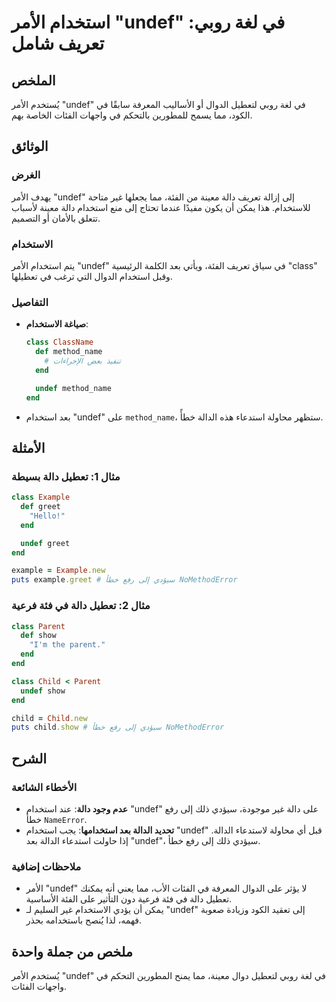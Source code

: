 <!--
Meta Description: # استخدام الأمر "undef" في لغة روبي: تعريف شامل ## الملخص يُستخدم الأمر "undef" في لغة روبي لتعطيل الدوال أو الأساليب المعرفة سابقًا في الكود، مما يسم...
Meta Keywords: undef, استخدام, إلى, دالة, end
-->

# استخدام الأمر "undef" في لغة روبي: تعريف شامل

## الملخص
يُستخدم الأمر "undef" في لغة روبي لتعطيل الدوال أو الأساليب المعرفة سابقًا في الكود، مما يسمح للمطورين بالتحكم في واجهات الفئات الخاصة بهم.

## الوثائق
### الغرض
يهدف الأمر "undef" إلى إزالة تعريف دالة معينة من الفئة، مما يجعلها غير متاحة للاستخدام. هذا يمكن أن يكون مفيدًا عندما تحتاج إلى منع استخدام دالة معينة لأسباب تتعلق بالأمان أو التصميم.

### الاستخدام
يتم استخدام الأمر "undef" في سياق تعريف الفئة، ويأتي بعد الكلمة الرئيسية "class" وقبل استخدام الدوال التي ترغب في تعطيلها.

### التفاصيل
- **صياغة الاستخدام**:
  ```ruby
  class ClassName
    def method_name
      # تنفيذ بعض الإجراءات
    end

    undef method_name
  end
  ```
- بعد استخدام "undef" على `method_name`، ستظهر محاولة استدعاء هذه الدالة خطأً.

## الأمثلة
### مثال 1: تعطيل دالة بسيطة
```ruby
class Example
  def greet
    "Hello!"
  end

  undef greet
end

example = Example.new
puts example.greet # سيؤدي إلى رفع خطأ NoMethodError
```

### مثال 2: تعطيل دالة في فئة فرعية
```ruby
class Parent
  def show
    "I'm the parent."
  end
end

class Child < Parent
  undef show
end

child = Child.new
puts child.show # سيؤدي إلى رفع خطأ NoMethodError
```

## الشرح
### الأخطاء الشائعة
- **عدم وجود دالة**: عند استخدام "undef" على دالة غير موجودة، سيؤدي ذلك إلى رفع خطأ `NameError`.
- **تحديد الدالة بعد استخدامها**: يجب استخدام "undef" قبل أي محاولة لاستدعاء الدالة. إذا حاولت استدعاء الدالة بعد "undef"، سيؤدي ذلك إلى رفع خطأ.

### ملاحظات إضافية
- الأمر "undef" لا يؤثر على الدوال المعرفة في الفئات الأب، مما يعني أنه يمكنك تعطيل دالة في فئة فرعية دون التأثير على الفئة الأساسية.
- يمكن أن يؤدي الاستخدام غير السليم لـ "undef" إلى تعقيد الكود وزيادة صعوبة فهمه، لذا يُنصح باستخدامه بحذر.

## ملخص من جملة واحدة
يُستخدم الأمر "undef" في لغة روبي لتعطيل دوال معينة، مما يمنح المطورين التحكم في واجهات الفئات.